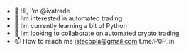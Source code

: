 - 👋 Hi, I’m @ivatrade
- 👀 I’m interested in automated trading
- 🌱 I’m currently learning a bit of Python 
- 💞️ I’m looking to collaborate on automated crypto trading
- 📫 How to reach me istacopla@gmail.com
 t.me/P0P_in

<!---
ivatrade/ivatrade is a ✨ special ✨ repository because its `README.md` (this file) appears on your GitHub profile.
You can click the Preview link to take a look at your changes.
--->
